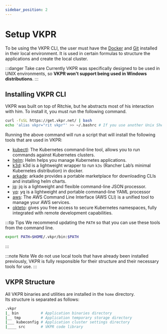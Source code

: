 ```yaml
---
sidebar_position: 2
---
```


# Setup VKPR


To be using the VKPR CLI, the user must have the [Docker](https://www.docker.com/) and [Git](https://git-scm.com/) installed in their local environment. It is used in certain formulas to structure the applications and create the local cluster.

:::danger Take care
  Currently VKPR was specifically designed to be used in UNIX environments, so **VKPR won't support being used in Windows distributions**.
:::

## Installing VKPR CLI

VKPR was built on top of Ritchie, but he abstracts most of his interaction with him. To install it, you must run the following command.

```bash
curl -fsSL https://get.vkpr.net/ | bash
echo 'alias vkpr="rit vkpr"' >> ~/.bashrc # If you use another Unix Shell, specify your specific source
```

Running the above command will run a script that will install the following tools that are used in VKPR:

- [kubectl](https://kubernetes.io/docs/tasks/tools/#kubectl): The Kubernetes command-line tool, allows you to run commands against Kubernetes clusters.
- [helm](https://helm.sh/docs/intro/install/): Helm helps you manage Kubernetes applications.
- [k3d](https://k3d.io/v4.4.8/): k3d is a lightweight wrapper to run `k3s` (Rancher Lab’s minimal Kubernetes distribution) in docker.
- [arkade](https://github.com/alexellis/arkade): arkade provides a portable marketplace for downloading CLIs and installing helm charts.
- [jq](https://stedolan.github.io/jq/): jq is a lightweight and flexible command-line JSON processor.
- [yq](https://mikefarah.gitbook.io/yq/): yq is a lightweight and portable command-line YAML processor
- [aws](https://aws.amazon.com/cli/): The AWS Command Line Interface (AWS CLI) is a unified tool to manage your AWS services.
- [okteto](https://www.okteto.com/): gives you free access to secure Kubernetes namespaces, fully integrated with remote development capabilities.

:::tip Tips
We recommend updating the `PATH` so that you can use these tools from the command line.
```bash
export PATH=$HOME/.vkpr/bin:$PATH
```
:::

:::note Note
We do not use local tools that have already been installed previously, VKPR is fully responsible for their structure and their necessary tools for use.
:::

## VKPR Structure

All VKPR binaries and utilities are installed in the `home` directory.  
Its structure is separated as follows:
```bash
.vkpr
|_ bin          # Application binaries directory
|__ tmp         # Application temporary storage directory
|___ kubeconfig # Application cluster settings directory
|____ src       # VKPR code library
```